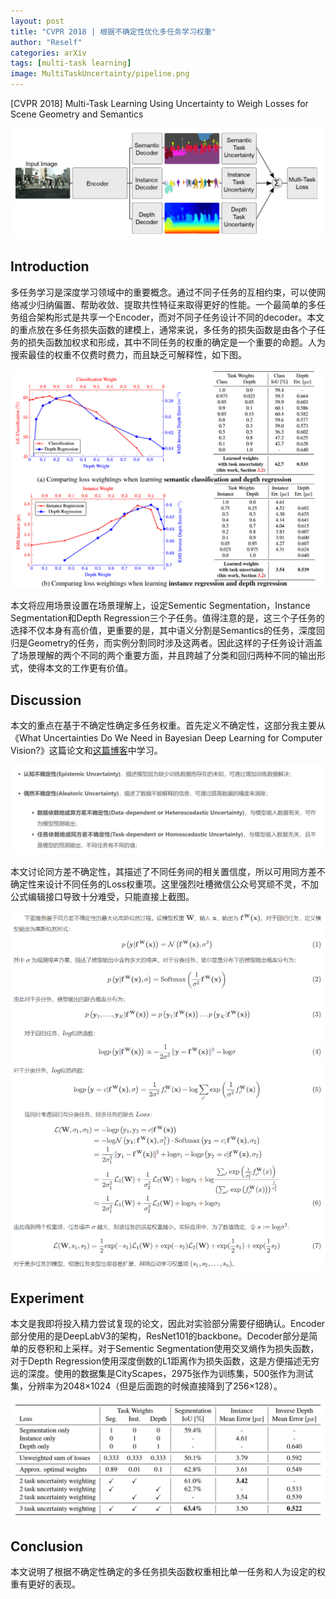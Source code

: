 ```yaml
---
layout: post
title: "CVPR 2018 | 根据不确定性优化多任务学习权重"
author: "Reself"
categories: arXiv
tags: [multi-task learning]
image: MultiTaskUncertainty/pipeline.png
---
```




[CVPR 2018] Multi-Task Learning Using Uncertainty to Weigh Losses for Scene Geometry and Semantics

![](../assets/img/MultiTaskUncertainty/pipeline.png)

## Introduction

多任务学习是深度学习领域中的重要概念。通过不同子任务的互相约束，可以使网络减少归纳偏置、帮助收敛、提取共性特征来取得更好的性能。一个最简单的多任务组合架构形式是共享一个Encoder，而对不同子任务设计不同的decoder。本文的重点放在多任务损失函数的建模上，通常来说，多任务的损失函数是由各个子任务的损失函数加权求和形成，其中不同任务的权重的确定是一个重要的命题。人为搜索最佳的权重不仅费时费力，而且缺乏可解释性，如下图。

![](../assets/img/MultiTaskUncertainty/weight.png)

本文将应用场景设置在场景理解上，设定Sementic Segmentation，Instance Segmentation和Depth Regression三个子任务。值得注意的是，这三个子任务的选择不仅本身有高价值，更重要的是，其中语义分割是Semantics的任务，深度回归是Geometry的任务，而实例分割同时涉及这两者。因此这样的子任务设计涵盖了场景理解的两个不同的两个重要方面，并且跨越了分类和回归两种不同的输出形式，使得本文的工作更有价值。

## Discussion

本文的重点在基于不确定性确定多任务权重。首先定义不确定性，这部分我主要从《What Uncertainties Do We Need in Bayesian Deep Learning for Computer Vision?》这篇论文和[这篇博客](https://leijiezhang001.github.io/paperreading-MT-Learning-Using-Uncertainty-to-Weight-Losses/)中学习。

![](../assets/img/MultiTaskUncertainty/uncertainty.png)

本文讨论同方差不确定性，其描述了不同任务间的相关置信度，所以可用同方差不确定性来设计不同任务的Loss权重项。这里强烈吐槽微信公众号冥顽不灵，不加公式编辑接口导致十分难受，只能直接上截图。

![](../assets/img/MultiTaskUncertainty/formula.png)

## Experiment

本文是我即将投入精力尝试复现的论文，因此对实验部分需要仔细确认。Encoder部分使用的是DeepLabV3的架构，ResNet101的backbone。Decoder部分是简单的反卷积和上采样。对于Sementic Segmentation使用交叉熵作为损失函数，对于Depth Regression使用深度倒数的L1距离作为损失函数，这是方便描述无穷远的深度。使用的数据集是CityScapes，2975张作为训练集，500张作为测试集，分辨率为2048×1024（但是后面跑的时候直接降到了256×128）。

![](../assets/img/MultiTaskUncertainty/result.png)

## Conclusion

本文说明了根据不确定性确定的多任务损失函数权重相比单一任务和人为设定的权重有更好的表现。